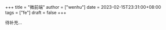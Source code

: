 +++
title = "微前端"
author = ["wenhu"]
date = 2023-02-15T23:31:00+08:00
tags = ["fe"]
draft = false
+++

待补充...
